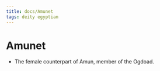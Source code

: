 ```yaml
---
title: docs/Amunet
tags: deity egyptian
---
```


# Amunet
- The female counterpart of Amun, member of the Ogdoad.